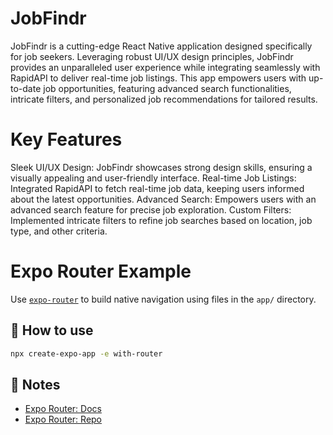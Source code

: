 # JobFindr
JobFindr is a cutting-edge React Native application designed specifically for job seekers. Leveraging robust UI/UX design principles, JobFindr provides an unparalleled user experience while integrating seamlessly with RapidAPI to deliver real-time job listings. This app empowers users with up-to-date job opportunities, featuring advanced search functionalities, intricate filters, and personalized job recommendations for tailored results.

# Key Features
Sleek UI/UX Design: JobFindr showcases strong design skills, ensuring a visually appealing and user-friendly interface.
Real-time Job Listings: Integrated RapidAPI to fetch real-time job data, keeping users informed about the latest opportunities.
Advanced Search: Empowers users with an advanced search feature for precise job exploration.
Custom Filters: Implemented intricate filters to refine job searches based on location, job type, and other criteria.
# Expo Router Example

Use [`expo-router`](https://expo.github.io/router) to build native navigation using files in the `app/` directory.

## 🚀 How to use

```sh
npx create-expo-app -e with-router
```

## 📝 Notes

- [Expo Router: Docs](https://expo.github.io/router)
- [Expo Router: Repo](https://github.com/expo/router)
